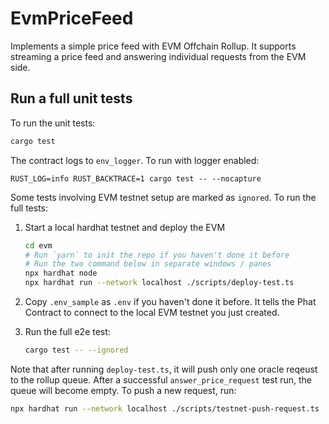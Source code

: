 # EvmPriceFeed

Implements a simple price feed with EVM Offchain Rollup. It supports streaming a price feed and
answering individual requests from the EVM side.

## Run a full unit tests

To run the unit tests:

```bash
cargo test
```

The contract logs to `env_logger`. To run with logger enabled:

```
RUST_LOG=info RUST_BACKTRACE=1 cargo test -- --nocapture
```

Some tests involving EVM testnet setup are marked as `ignored`. To run the full tests:

1. Start a local hardhat testnet and deploy the EVM

    ```bash
    cd evm
    # Run `yarn` to init the repo if you haven't done it before
    # Run the two command below in separate windows / panes
    npx hardhat node
    npx hardhat run --network localhost ./scripts/deploy-test.ts
    ```

2. Copy `.env_sample` as `.env` if you haven't done it before. It tells the Phat Contract to
   connect to the local EVM testnet you just created.

3. Run the full e2e test:

    ```bash
    cargo test -- --ignored
    ```

Note that after running `deploy-test.ts`, it will push only one oracle reqeust to the rollup queue.
After a successful `answer_price_request` test run, the queue will become empty. To push a new
request, run:

```bash
npx hardhat run --network localhost ./scripts/testnet-push-request.ts
```
